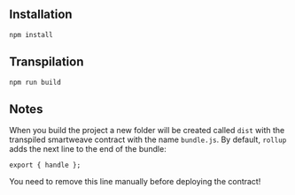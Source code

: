 ## Installation

`npm install`

## Transpilation

`npm run build`

## Notes

When you build the project a new folder will be created called `dist` with the transpiled smartweave contract with the name `bundle.js`. By default, `rollup` adds the next line to the end of the bundle:

`export { handle };`

You need to remove this line manually before deploying the contract!